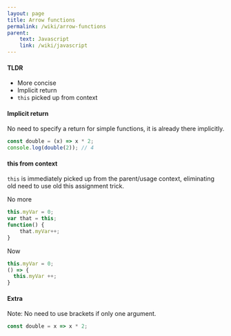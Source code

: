 ```yaml
---
layout: page
title: Arrow functions
permalink: /wiki/arrow-functions
parent:
    text: Javascript
    link: /wiki/javascript
---
```


#### TLDR

- More concise
- Implicit return
- `this` picked up from context

#### Implicit return

No need to specify a return for simple functions, it is already there implicitly.

```javascript
const double = (x) => x * 2;
console.log(double(2)); // 4
```

#### this from context

`this` is immediately picked up from the parent/usage context, eliminating old need to use old this assignment trick. 

No more

```javascript
this.myVar = 0;
var that = this;
function() {
    that.myVar++;
}
```

Now

```javascript
this.myVar = 0;
() => {
  this.myVar ++;  
}
```

#### Extra

Note: No need to use brackets if only one argument. 

```javascript
const double = x => x * 2;
```